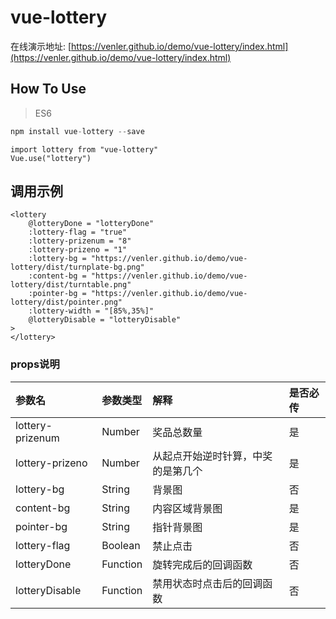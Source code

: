 # vue-lottery

在线演示地址: [https://venler.github.io/demo/vue-lottery/index.html](https://venler.github.io/demo/vue-lottery/index.html)

## How To Use

> ES6

```js
npm install vue-lottery --save
```

```
import lottery from "vue-lottery"
Vue.use("lottery")
```

## 调用示例

```
<lottery 
    @lotteryDone = "lotteryDone"
    :lottery-flag = "true"
    :lottery-prizenum = "8"
    :lottery-prizeno = "1"
    :lottery-bg = "https://venler.github.io/demo/vue-lottery/dist/turnplate-bg.png"
    :content-bg = "https://venler.github.io/demo/vue-lottery/dist/turntable.png"
    :pointer-bg = "https://venler.github.io/demo/vue-lottery/dist/pointer.png"
    :lottery-width = "[85%,35%]"
    @lotteryDisable = "lotteryDisable"
>
</lottery>
```

### props说明

| 参数名 | 参数类型 | 解释 | 是否必传 |
| :--- | :--- | :--- | :--- |
| lottery-prizenum | Number | 奖品总数量 | 是 |
| lottery-prizeno | Number | 从起点开始逆时针算，中奖的是第几个 | 是 |
| lottery-bg | String | 背景图 | 否 |
| content-bg | String | 内容区域背景图 | 是 |
| pointer-bg | String | 指针背景图 | 是 |
| lottery-flag | Boolean | 禁止点击 | 否 |
| lotteryDone | Function | 旋转完成后的回调函数 | 否 |
| lotteryDisable | Function | 禁用状态时点击后的回调函数 | 否 |



